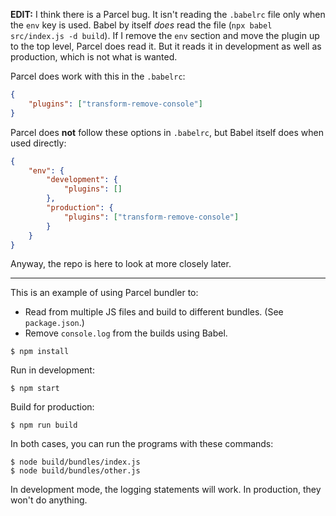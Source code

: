 **EDIT:** I think there is a Parcel bug. It isn't reading the `.babelrc` file only when the `env` key is used. Babel by itself _does_ read the file (`npx babel src/index.js -d build`). If I remove the `env` section and move the plugin up to the top level, Parcel does read it. But it reads it in development as well as production, which is not what is wanted.

Parcel does work with this in the `.babelrc`:

```json
{
    "plugins": ["transform-remove-console"]
}
```

Parcel does **not** follow these options in `.babelrc`, but Babel itself does when used directly:

```json
{
    "env": {
        "development": {
            "plugins": []
        },
        "production": {
            "plugins": ["transform-remove-console"]
        }
    }
}
```

Anyway, the repo is here to look at more closely later.

---

This is an example of using Parcel bundler to:

-   Read from multiple JS files and build to different bundles. (See `package.json`.)
-   Remove `console.log` from the builds using Babel.

```text
$ npm install
```

Run in development:

```text
$ npm start
```

Build for production:

```text
$ npm run build
```

In both cases, you can run the programs with these commands:

```text
$ node build/bundles/index.js
$ node build/bundles/other.js
```

In development mode, the logging statements will work. In production, they won't do anything.
